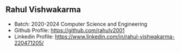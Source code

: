 ## Rahul Vishwakarma
- Batch: 2020-2024 Computer Science and Engineering
- Github Profile: https://github.com/rahulv2001
- Linkedin Profile: https://www.linkedin.com/in/rahul-vishwakarma-220471205/
